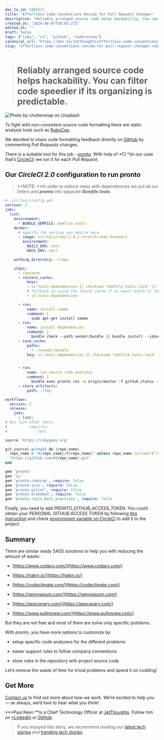 ```yaml
---
dev_to_id: 1880211
title: "Effortless Code Conventions Review for Pull Request Changes"
description: "Reliably arranged source code helps hackability. You can filter code speedier if its..."
created_at: "2024-06-07T10:03:27Z"
edited_at: ""
draft: false
tags: ["ruby", "ci", "github", "codereview"]
canonical_url: "https://dev.to/jetthoughts/effortless-code-conventions-review-for-pull-request-changes-4p4k"
slug: "effortless-code-conventions-review-for-pull-request-changes-ruby-ci"
---
```



> # Reliably arranged source code helps hackability. You can filter code speedier if its organizing is predictable.

![Photo by [chuttersnap](https://unsplash.com/photos/15IqNc61SeY?utm_source=unsplash&utm_medium=referral&utm_content=creditCopyText) on [Unsplash](https://unsplash.com/?utm_source=unsplash&utm_medium=referral&utm_content=creditCopyText)](https://cdn-images-1.medium.com/max/6052/1*6GJBCYttzY_EMd6RXU4Bvg.jpeg)

To fight with non-consistent source code formatting there are static analysis tools such as [RuboCop](https://github.com/bbatsov/rubocop).

We decided to share code formatting feedback directly on [GitHub](https://github.com/) by commenting *Pull Requests* changes.

There is a suitable tool for this job - [pronto](https://github.com/mmozuras/pronto). With help of *CI *(in our case that’s [CircleCI](https://circleci.com/)) we run it for each *Pull Request*.

## Our *CircleCI 2.0* configuration to run pronto
>  **NOTE: **In order to reduce mess with dependencies we put all our linters and ***pronto*** into separate ***Gemfile.tools***.

```yaml
# .circleci/config.yml
version: 2
jobs:
  lint:
    environment:
      - BUNDLE_GEMFILE: Gemfile.tools
    docker:
      # specify the version you desire here
      - image: circleci/ruby:2.4.2-stretch-node-browsers
        environment:
          RAILS_ENV: test
          RACK_ENV: test

    working_directory: ~/repo

    steps:
      - checkout
      - restore_cache:
          keys:
          - v1-tools-dependencies-{{ checksum "Gemfile.tools.lock" }}
          # fallback to using the latest cache if no exact match is found
          - v1-tools-dependencies-

      - run:
          name: install cmake
          command: |
            sudo apt-get install cmake
      - run:
          name: install dependencies
          command: |
            bundle check --path vendor/bundle || bundle install --jobs=4 --retry=3 --path vendor/bundle
      - save_cache:
          paths:
            - ./vendor/bundle
          key: v1-tools-dependencies-{{ checksum "Gemfile.tools.lock" }}


      - run:
          name: run source code analysis
          command: |
            bundle exec pronto run -c origin/master -f github_status -f github_pr_review --exit-code
      - store_artifacts:
          path: ./tmp

workflows:
  version: 2
  release:
    jobs:
      - lint:
# Run lint after tests
#          requires:
#            - test
```

```ruby
source 'https://rubygems.org'

git_source(:github) do |repo_name|
  repo_name = "#{repo_name}/#{repo_name}" unless repo_name.include?("/")
  "https://github.com/#{repo_name}.git"
end

gem 'pronto'
gem 'oj'
gem 'pronto-rubocop', require: false
gem 'pronto-scss', require: false
gem 'pronto-eslint', require: false
gem 'pronto-brakeman', require: false
gem 'pronto-rails_best_practices', require: false
```

Finally, you need to add *PRONTO_GITHUB_ACCESS_TOKEN*. You could obtain your *PERSONAL GITHUB ACCESS TOKEN* by following [this instruction](https://help.github.com/articles/creating-a-personal-access-token-for-the-command-line/) and check [environment variable on CircleCI](https://circleci.com/docs/2.0/env-vars/#adding-environment-variables-in-the-app) to add it to the project.

## Summary

There are similar ready SASS solutions to help you with reducing the amount of waste:

* [https://www.codacy.com/](https://www.codacy.com/)

* [https://hakiri.io/](https://hakiri.io/)

* [https://codeclimate.com/](https://codeclimate.com/)

* [https://gemnasium.com/](https://gemnasium.com/)

* [https://appcanary.com/](https://appcanary.com/)

* [https://www.pullreview.com/](https://www.pullreview.com/).

But they are not free and most of them are solve only specific problems.

With *pronto*, you have more options to customize by:

* setup specific code analyzers for the different problems

* easier support rules to follow company conventions

* store rules in the repository with project source code

Let’s remove the waste of time for trivial problems and spend it on codding!

## Get More

[Contact us](http://www.jetthoughts.com/contact.html) to find out more about how we work. We’re excited to help you — as always, we’d love to hear what you think!

***Paul Keen **is a Chief Technology Officer at [JetThoughts](https://www.jetthoughts.com). Follow him on [](https://twitter.com/ChrisKeathley)[*LinkedIn](https://www.linkedin.com/in/paul-keen/) *or [GitHub](https://github.com/pftg).*
>  If you enjoyed this story, we recommend reading our [latest tech stories](https://jtway.co/latest) and [trending tech stories](https://jtway.co/trending).
